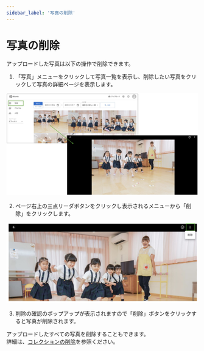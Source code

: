 ```yaml
---
sidebar_label: '写真の削除'
---
```


# 写真の削除
アップロードした写真は以下の操作で削除できます。

1. 「写真」メニューをクリックして写真一覧を表示し、削除したい写真をクリックして写真の詳細ページを表示します。

 ![photos to photo button](/img/docs/photos-to-photo.jpg)

2. ページ右上の三点リーダボタンをクリックし表示されるメニューから「削除」をクリックします。

 ![delete-photo](/img/docs/delete-photo.jpg)

3. 削除の確認のポップアップが表示されますので「削除」ボタンをクリックすると写真が削除されます。

アップロードしたすべての写真を削除することもできます。  
詳細は、[コレクションの削除](create-collection.md#コレクションの削除)を参照ください。
